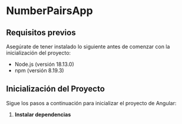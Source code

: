 # NumberPairsApp

## Requisitos previos

Asegúrate de tener instalado lo siguiente antes de comenzar con la inicialización del proyecto:

- Node.js (versión 18.13.0)
- npm (versión 8.19.3)

## Inicialización del Proyecto

Sigue los pasos a continuación para inicializar el proyecto de Angular:

1. **Instalar dependencias**
  ```npm install
